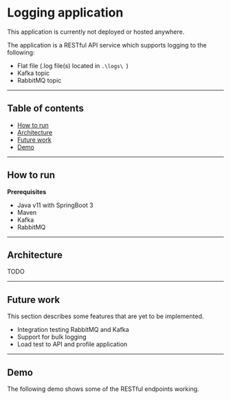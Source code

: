 # Logging application

This application is currently not deployed or hosted anywhere.

The application is a RESTful API service which supports logging to the following:
- Flat file (.log file(s) located in ``.\logs\ ``)
- Kafka topic
- RabbitMQ topic

*****

## Table of contents

- [How to run](#howtorun)
- [Architecture](#architecture)
- [Future work](#futurework)
- [Demo](#demo)

*****

<a name="howtorun"></a>
## How to run

**Prerequisites**
- Java v11 with SpringBoot 3
- Maven
- Kafka
- RabbitMQ

*****

<a name="architecture"></a>
## Architecture

TODO

*****

<a name="futurework"></a>
## Future work
This section describes some features that are yet to be implemented.
- Integration testing RabbitMQ and Kafka
- Support for bulk logging
- Load test to API and profile application

*****

<a name="demo"></a>
## Demo

The following demo shows some of the RESTful endpoints working.


